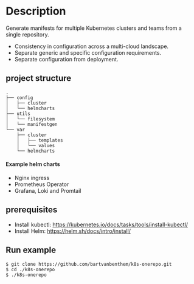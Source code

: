 # Description
Generate manifests for multiple Kubernetes clusters and teams from a single repository.
* Consistency in configuration across a multi-cloud landscape.
* Separate generic and specific configuration requirements.
* Separate configuration from deployment.

## project structure
```shell
.
├── config
│   ├── cluster
│   └── helmcharts
├── utils
│   └── filesystem
│   └── manifestgen
└── var
    ├── cluster
    │   ├── templates
    │   └── values
    └── helmcharts
```

#### Example helm charts
* Nginx ingress
* Prometheus Operator
* Grafana, Loki and Promtail

## prerequisites
* Install kubectl: https://kubernetes.io/docs/tasks/tools/install-kubectl/
* Install Helm: https://helm.sh/docs/intro/install/

## Run example
```shell
$ git clone https://github.com/bartvanbenthem/k8s-onerepo.git
$ cd ./k8s-onerepo
$ ./k8s-onerepo
```
